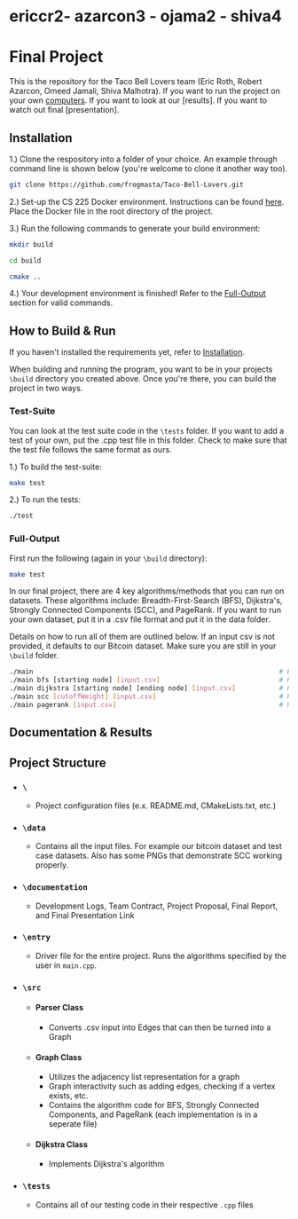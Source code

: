 # ericcr2- azarcon3 - ojama2 - shiva4
# Final Project 

This is the repository for the Taco Bell Lovers team (Eric Roth, Robert Azarcon, Omeed Jamali, Shiva Malhotra). If you want to run the project on your own [computers](https://github.com/frogmasta/Taco-Bell-Lovers#Installation). If you want to look at our [results]. If you want to watch out final [presentation]. 

## Installation

1.) Clone the respository into a folder of your choice. An example through command line is shown below (you're welcome to clone it another way too). 

```bash
git clone https://github.com/frogmasta/Taco-Bell-Lovers.git
```

2.) Set-up the CS 225 Docker environment. Instructions can be found [here](https://courses.engr.illinois.edu/cs225/fa2022/resources/own-machine/). Place the Docker file in the root directory of the project.

3.) Run the following commands to generate your build environment:
```bash
mkdir build
```

```bash
cd build
```

```bash
cmake ..
```

4.) Your development environment is finished! Refer to the [Full-Output](https://github.com/frogmasta/Taco-Bell-Lovers/edit/master/README.md#full-output)  section for valid commands.

## How to Build & Run

If you haven't installed the requirements yet, refer to [Installation](https://github.com/frogmasta/Taco-Bell-Lovers#Installation). 

When building and running the program, you want to be in your projects ```\build``` directory you created above. Once you're there, you can build the project in two ways.

### Test-Suite

You can look at the test suite code in the ```\tests``` folder. If you want to add a test of your own, put the .cpp test file in this folder. Check to make sure that the test file follows the same format as ours. 

1.) To build the test-suite: 
```bash
make test
```

2.) To run the tests:
```bash
./test
```

### Full-Output
First run the following (again in your ```\build``` directory):
```bash
make test
```

In our final project, there are 4 key algorithms/methods that you can run on datasets. These algorithms include: Breadth-First-Search (BFS), Dijkstra's, Strongly Connected Components (SCC), and PageRank. If you want to run your own dataset, put it in a .csv file format and put it in the data folder.

Details on how to run all of them are outlined below. If an input csv is not provided, it defaults to our Bitcoin dataset. Make sure you are still in your ```\build``` folder.

```bash 
./main                                                              # Executes every algorithm in the suite
./main bfs [starting node] [input.csv]                              # Runs BFS
./main dijkstra [starting node] [ending node] [input.csv]           # Runs Dijkstra's
./main scc [cutoffWeight] [input.csv]                               # Runs Strongly Connected Components
./main pagerank [input.csv]                                         # Runs PageRank
```

## Documentation & Results

## Project Structure

* ### ```\```
  * Project configuration files (e.x. README.md, CMakeLists.txt, etc.)
* ### ```\data```
  * Contains all the input files. For example our bitcoin dataset and test case datasets. Also has some PNGs that demonstrate SCC working properly.
* ### ```\documentation```
  * Development Logs, Team Contract, Project Proposal, Final Report, and Final Presentation Link
* ### ```\entry```
  * Driver file for the entire project. Runs the algorithms specified by the user in ```main.cpp```.
* ### ```\src```
  * #### Parser Class
    * Converts .csv input into Edges that can then be turned into a Graph
  * #### Graph Class
    * Utilizes the adjacency list representation for a graph
    * Graph interactivity such as adding edges, checking if a vertex exists, etc.
    * Contains the algorithm code for BFS, Strongly Connected Components, and PageRank (each implementation is in a seperate file)
  * #### Dijkstra Class
    * Implements Dijkstra's algorithm
* ### ```\tests```
  * Contains all of our testing code in their respective ```.cpp``` files
